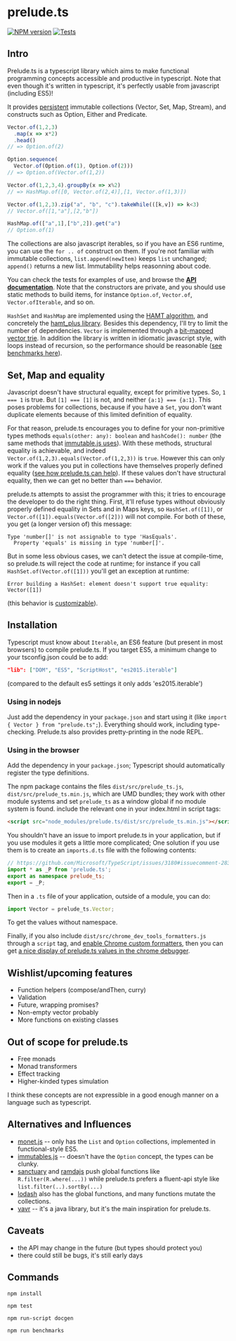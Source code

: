 # prelude.ts
[![NPM version][npm-image]][npm-url]
[![Tests][circleci-image]][circleci-url]

## Intro

Prelude.ts is a typescript library which aims to make functional programming
concepts accessible and productive in typescript. Note that even though it's
written in typescript, it's perfectly usable from javascript (including ES5)!

It provides [persistent](https://en.wikipedia.org/wiki/Persistent_data_structure)
immutable collections (Vector, Set, Map, Stream), and constructs such as Option,
Either and Predicate.

```typescript
Vector.of(1,2,3)
  .map(x => x*2)
  .head()
// => Option.of(2)

Option.sequence(
  Vector.of(Option.of(1), Option.of(2)))
// => Option.of(Vector.of(1,2))

Vector.of(1,2,3,4).groupBy(x => x%2)
// => HashMap.of([0, Vector.of(2,4)],[1, Vector.of(1,3)])

Vector.of(1,2,3).zip("a", "b", "c").takeWhile(([k,v]) => k<3)
// Vector.of([1,"a"],[2,"b"])

HashMap.of(["a",1],["b",2]).get("a")
// Option.of(1)
```

The collections are also javascript iterables, so if you have an ES6 runtime,
you can use the `for .. of` construct on them. If you're not familiar with
immutable collections, `list.append(newItem)` keeps `list` unchanged; `append()`
returns a new list. Immutability helps reasonning about code.

You can check the tests for examples of use, and browse the
**[API documentation](http://emmanueltouzery.github.io/prelude.ts/apidoc/globals.html)**.
Note that the constructors are private, and you should use static methods to build
items, for instance `Option.of`, `Vector.of`, `Vector.ofIterable`, and so on.

`HashSet` and `HashMap` are implemented using the
[HAMT algorithm](http://en.wikipedia.org/wiki/Hash_array_mapped_trie),
and concretely the [hamt_plus library](https://www.npmjs.com/package/hamt_plus).
Besides this dependency, I'll try to limit the number of dependencies.
`Vector` is implemented through a
[bit-mapped vector trie](http://hypirion.com/musings/understanding-persistent-vector-pt-1).
In addition the library is written in idiomatic javascript style, with loops
instead of recursion, so the performance should be reasonable
([see benchmarks here](https://github.com/emmanueltouzery/prelude.ts/wiki/Benchmarks)).

## Set, Map and equality

Javascript doesn't have structural equality, except for primitive types.
So, `1 === 1` is true. But `[1] === [1]` is not, and neither `{a:1} === {a:1}`.
This poses problems for collections, because if you have a `Set`, you don't
want duplicate elements because of this limited definition of equality.

For that reason, prelude.ts encourages you to define for your non-primitive types
methods `equals(other: any): boolean` and `hashCode(): number` (the same
methods that [immutable.js uses](https://facebook.github.io/immutable-js/docs/#/ValueObject)).
With these methods, structural equality is achievable, and indeed
`Vector.of(1,2,3).equals(Vector.of(1,2,3))` is `true`. However this can only
work if the values you put in collections have themselves properly defined equality
([see how prelude.ts can help](https://github.com/emmanueltouzery/prelude.ts/wiki/Equality)).
If these values don't have structural equality, then we can get no better than
`===` behavior.

prelude.ts attempts to assist the programmer with this; it tries to encourage
the developer to do the right thing. First, it'll refuse types without obviously properly
defined equality in Sets and in Maps keys, so `HashSet.of([1])`,
or `Vector.of([1]).equals(Vector.of([2]))` will not compile.
For both of these, you get (a longer version of) this message:

    Type 'number[]' is not assignable to type 'HasEquals'.
      Property 'equals' is missing in type 'number[]'.

But in some less obvious cases, we can't detect the issue at compile-time, so
prelude.ts will reject the code at runtime; for instance if you call
`HashSet.of(Vector.of([1]))` you'll get an exception at runtime:

    Error building a HashSet: element doesn't support true equality: Vector([1])

(this behavior is [customizable](http://emmanueltouzery.github.io/prelude.ts/apidoc/globals.html#setcontractviolationaction)).

## Installation

Typescript must know about `Iterable`, an ES6 feature (but present in most browsers)
to compile prelude.ts. If you target ES5, a minimum change to your tsconfig.json
could be to add:

```json
"lib": ["DOM", "ES5", "ScriptHost", "es2015.iterable"]
```

(compared to the default es5 settings it only adds 'es2015.iterable')

### Using in nodejs

Just add the dependency in your `package.json` and start using it (like
`import { Vector } from "prelude.ts";`).
Everything should work, including type-checking. Prelude.ts also provides
pretty-printing in the node REPL.

### Using in the browser

Add the dependency in your `package.json`; Typescript should automatically
register the type definitions.

The npm package contains the files `dist/src/prelude_ts.js`, `dist/src/prelude_ts.min.js`,
which are UMD bundles; they work with other module systems and set `prelude_ts`
as a window global if no module system is found.
include the relevant one in your index.html in script tags:
```html
<script src="node_modules/prelude.ts/dist/src/prelude_ts.min.js"></script>
```

You shouldn't have an issue to import prelude.ts in your application, but if you use
modules it gets a little more complicated; One solution if you use them is to create
an `imports.d.ts` file with the following contents:

```typescript
// https://github.com/Microsoft/TypeScript/issues/3180#issuecomment-283007750
import * as _P from 'prelude.ts';
export as namespace prelude_ts;
export = _P;
```

Then in a `.ts` file of your application, outside of a module, you can do:
```typescript
import Vector = prelude_ts.Vector;
```

To get the values without namespace.


Finally, if you also include `dist/src/chrome_dev_tools_formatters.js` through
a `script` tag, and [enable Chrome custom formatters](http://bit.ly/object-formatters),
then you can get
[a nice display of prelude.ts values in the chrome debugger](https://raw.githubusercontent.com/wiki/emmanueltouzery/prelude.ts/chrome_formatters.png).

## Wishlist/upcoming features

* Function helpers (compose/andThen, curry)
* Validation
* Future, wrapping promises?
* Non-empty vector probably
* More functions on existing classes

## Out of scope for prelude.ts

* Free monads
* Monad transformers
* Effect tracking
* Higher-kinded types simulation

I think these concepts are not expressible in a good enough manner on a language
such as typescript.

## Alternatives and Influences

* [monet.js](https://monet.github.io/monet.js/) -- only has the `List` and
  `Option` collections, implemented in functional-style ES5.
* [immutables.js](https://facebook.github.io/immutable-js/) -- doesn't have the
  `Option` concept, the types can be clunky.
* [sanctuary](https://github.com/sanctuary-js/sanctuary) and [ramdajs](http://ramdajs.com/)
  push global functions like `R.filter(R.where(...))` while prelude.ts prefers a
  fluent-api style like `list.filter(..).sortBy(...)`
* [lodash](https://lodash.com) also has the global functions, and many functions
  mutate the collections.
* [vavr](http://www.vavr.io/) -- it's a java library, but it's the main inspiration for prelude.ts.

## Caveats

* the API may change in the future (but types should protect you)
* there could still be bugs, it's still early days

## Commands

    npm install

    npm test

    npm run-script docgen

    npm run benchmarks

[npm-image]: https://img.shields.io/npm/v/prelude.ts.svg?style=flat-square
[npm-url]: https://www.npmjs.com/package/prelude.ts
[circleci-image]: https://circleci.com/gh/emmanueltouzery/prelude.ts.svg?style=shield&circle-token=6d8b74ef7ea7d1c204e77c4f88b05348682b4161
[circleci-url]: https://circleci.com/gh/emmanueltouzery/prelude.ts
